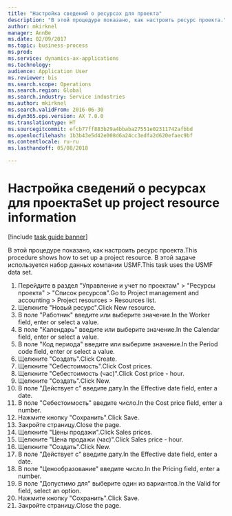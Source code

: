 ```yaml
--- 
title: "Настройка сведений о ресурсах для проекта"
description: "В этой процедуре показано, как настроить ресурс проекта."
author: mkirknel
manager: AnnBe
ms.date: 02/09/2017
ms.topic: business-process
ms.prod: 
ms.service: dynamics-ax-applications
ms.technology: 
audience: Application User
ms.reviewer: bis
ms.search.scope: Operations
ms.search.region: Global
ms.search.industry: Service industries
ms.author: mkirknel
ms.search.validFrom: 2016-06-30
ms.dyn365.ops.version: AX 7.0.0
ms.translationtype: HT
ms.sourcegitcommit: efcb77ff883b29a4bbaba27551e02311742afbbd
ms.openlocfilehash: 1b3b43e5d42e008d6a24cc3edfa2d620efaec9bf
ms.contentlocale: ru-ru
ms.lasthandoff: 05/08/2018

---
```

# <a name="set-up-project-resource-information"></a><span data-ttu-id="735e9-103">Настройка сведений о ресурсах для проекта</span><span class="sxs-lookup"><span data-stu-id="735e9-103">Set up project resource information</span></span>

[!include [task guide banner](../../includes/task-guide-banner.md)]

<span data-ttu-id="735e9-104">В этой процедуре показано, как настроить ресурс проекта.</span><span class="sxs-lookup"><span data-stu-id="735e9-104">This procedure shows how to set up a project resource.</span></span> <span data-ttu-id="735e9-105">В этой задаче используется набор данных компании USMF.</span><span class="sxs-lookup"><span data-stu-id="735e9-105">This task uses the USMF data set.</span></span>

1. <span data-ttu-id="735e9-106">Перейдите в раздел "Управление и учет по проектам" > "Ресурсы проекта" > "Список ресурсов".</span><span class="sxs-lookup"><span data-stu-id="735e9-106">Go to Project management and accounting > Project resources > Resources list.</span></span>
2. <span data-ttu-id="735e9-107">Щелкните "Новый ресурс".</span><span class="sxs-lookup"><span data-stu-id="735e9-107">Click New resource.</span></span>
3. <span data-ttu-id="735e9-108">В поле "Работник" введите или выберите значение.</span><span class="sxs-lookup"><span data-stu-id="735e9-108">In the Worker field, enter or select a value.</span></span>
4. <span data-ttu-id="735e9-109">В поле "Календарь" введите или выберите значение.</span><span class="sxs-lookup"><span data-stu-id="735e9-109">In the Calendar field, enter or select a value.</span></span>
5. <span data-ttu-id="735e9-110">В поле "Код периода" введите или выберите значение.</span><span class="sxs-lookup"><span data-stu-id="735e9-110">In the Period code field, enter or select a value.</span></span>
6. <span data-ttu-id="735e9-111">Щелкните "Создать".</span><span class="sxs-lookup"><span data-stu-id="735e9-111">Click Create.</span></span>
7. <span data-ttu-id="735e9-112">Щелкните "Себестоимость".</span><span class="sxs-lookup"><span data-stu-id="735e9-112">Click Cost prices.</span></span>
8. <span data-ttu-id="735e9-113">Щелкните "Себестоимость (час)".</span><span class="sxs-lookup"><span data-stu-id="735e9-113">Click Cost price - hour.</span></span>
9. <span data-ttu-id="735e9-114">Щелкните "Создать".</span><span class="sxs-lookup"><span data-stu-id="735e9-114">Click New.</span></span>
10. <span data-ttu-id="735e9-115">В поле "Действует с" введите дату.</span><span class="sxs-lookup"><span data-stu-id="735e9-115">In the Effective date field, enter a date.</span></span>
11. <span data-ttu-id="735e9-116">В поле "Себестоимость" введите число.</span><span class="sxs-lookup"><span data-stu-id="735e9-116">In the Cost price field, enter a number.</span></span>
12. <span data-ttu-id="735e9-117">Нажмите кнопку "Сохранить".</span><span class="sxs-lookup"><span data-stu-id="735e9-117">Click Save.</span></span>
13. <span data-ttu-id="735e9-118">Закройте страницу.</span><span class="sxs-lookup"><span data-stu-id="735e9-118">Close the page.</span></span>
14. <span data-ttu-id="735e9-119">Щелкните "Цены продажи".</span><span class="sxs-lookup"><span data-stu-id="735e9-119">Click Sales prices.</span></span>
15. <span data-ttu-id="735e9-120">Щелкните "Цена продажи (час)".</span><span class="sxs-lookup"><span data-stu-id="735e9-120">Click Sales price - hour.</span></span>
16. <span data-ttu-id="735e9-121">Щелкните "Создать".</span><span class="sxs-lookup"><span data-stu-id="735e9-121">Click New.</span></span>
17. <span data-ttu-id="735e9-122">В поле "Действует с" введите дату.</span><span class="sxs-lookup"><span data-stu-id="735e9-122">In the Effective date field, enter a date.</span></span>
18. <span data-ttu-id="735e9-123">В поле "Ценообразование" введите число.</span><span class="sxs-lookup"><span data-stu-id="735e9-123">In the Pricing field, enter a number.</span></span>
19. <span data-ttu-id="735e9-124">В поле "Допустимо для" выберите один из вариантов.</span><span class="sxs-lookup"><span data-stu-id="735e9-124">In the Valid for field, select an option.</span></span>
20. <span data-ttu-id="735e9-125">Нажмите кнопку "Сохранить".</span><span class="sxs-lookup"><span data-stu-id="735e9-125">Click Save.</span></span>
21. <span data-ttu-id="735e9-126">Закройте страницу.</span><span class="sxs-lookup"><span data-stu-id="735e9-126">Close the page.</span></span>


